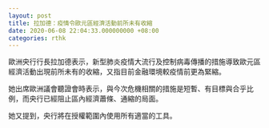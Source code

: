 ```yaml
---
layout: post
title: 拉加德：疫情令歐元區經濟活動前所未有收縮
date: 2020-06-08 22:04:33.000000000 +08:00
categories: rthk
---
```


歐洲央行行長拉加德表示，新型肺炎疫情大流行及控制病毒傳播的措施導致歐元區經濟活動出現前所未有的收縮，又指目前金融環境較疫情前更為緊縮。

她出席歐洲議會聽證會時表示，與今次危機相關的措施是短暫、有目標與合乎比例，而央行已經阻止區內經濟蕭條、通縮的局面。

她又提到，央行將在授權範圍內使用所有適當的工具。
